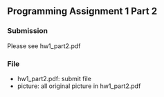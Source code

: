 ## Programming Assignment 1 Part 2

### Submission
Please see hw1_part2.pdf 

### File
- hw1_part2.pdf: submit file
- picture: all original picture in hw1_part2.pdf 
